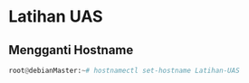 # Latihan UAS

## Mengganti Hostname

```py
root@debianMaster:~# hostnamectl set-hostname Latihan-UAS

```